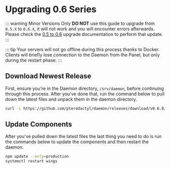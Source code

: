 # Upgrading 0.6 Series

::: warning Minor Versions Only
**DO NOT** use this guide to upgrade from `0.5.X` to `0.6.X`, it will not work and you will encounter errors afterwards. Please check the [0.5 to 0.6](/daemon/upgrade/0.5_to_0.6.md) upgrade documentation to perform that update.
:::

::: tip
Your servers will not go offline during this process thanks to Docker. Clients will briefly lose connection
to the Daemon from the Panel, but only during the restart phase.
:::

## Download Newest Release
First, ensure you're in the Daemon directory, `/srv/daemon`, before continuing through this process. After you've done
that, run the command below to pull down the latest files and unpack them in the daemon directory.

``` bash
curl -L https://github.com/pterodactyl/daemon/releases/download/v0.6.8/daemon.tar.gz | tar --strip-components=1 -xzv
```

## Update Components
After you've pulled down the latest files the last thing you need to do is run the commands below to update the
components and then restart the daemon.

``` bash
npm update --only=production
systemctl restart wings
```
